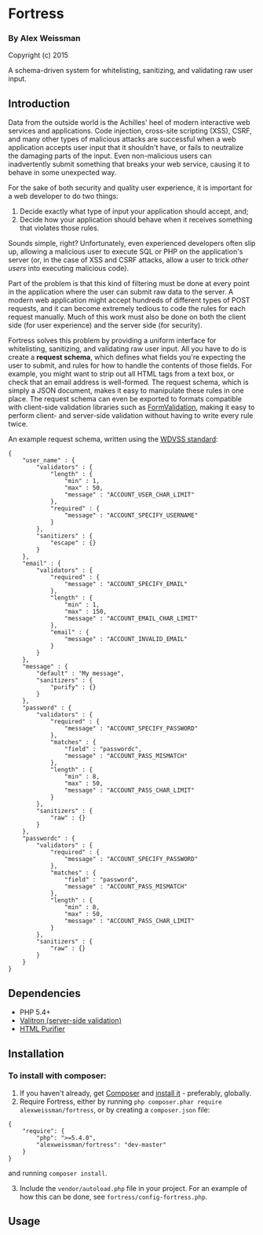 # Fortress

### By Alex Weissman

Copyright (c) 2015

A schema-driven system for whitelisting, sanitizing, and validating raw user input.

## Introduction

Data from the outside world is the Achilles' heel of modern interactive web services and applications.  Code injection, cross-site scripting (XSS), CSRF, and many other types of malicious attacks are successful when a web application accepts user input that it shouldn't have, or fails to neutralize the damaging parts of the input.  Even non-malicious users can inadvertently submit something that breaks your web service, causing it to behave in some unexpected way.

For the sake of both security and quality user experience, it is important for a web developer to do two things:

1. Decide exactly what type of input your application should accept, and;
2. Decide how your application should behave when it receives something that violates those rules.

Sounds simple, right?  Unfortunately, even experienced developers often slip up, allowing a malicious user to execute SQL or PHP on the application's server (or, in the case of XSS and CSRF attacks, allow a user to trick *other users* into executing malicious code).

Part of the problem is that this kind of filtering must be done at every point in the application where the user can submit raw data to the server.  A modern web application might accept hundreds of different types of POST requests, and it can become extremely tedious to code the rules for each request manually.  Much of this work must also be done on both the client side (for user experience) and the server side (for security).

Fortress solves this problem by providing a uniform interface for whitelisting, sanitizing, and validating raw user input.  All you have to do is create a **request schema**, which defines what fields you're expecting the user to submit, and rules for how to handle the contents of those fields.  For example, you might want to strip out all HTML tags from a text box, or check that an email address is well-formed.  The request schema, which is simply a JSON document, makes it easy to manipulate these rules in one place.  The request schema can even be exported to formats compatible with client-side validation libraries such as [FormValidation](http://formvalidation.io/), making it easy to perform client- and server-side validation without having to write every rule twice.

An example request schema, written using the [WDVSS standard](https://github.com/alexweissman/wdvss):

```
{
    "user_name" : {
        "validators" : {
            "length" : {
                "min" : 1,
                "max" : 50,
                "message" : "ACCOUNT_USER_CHAR_LIMIT"
            },
            "required" : {
                "message" : "ACCOUNT_SPECIFY_USERNAME"
            }
        },
        "sanitizers" : {
            "escape" : {}
        }        
    },    
    "email" : {
        "validators" : {
            "required" : {
                "message" : "ACCOUNT_SPECIFY_EMAIL"
            },
            "length" : {
                "min" : 1,
                "max" : 150,
                "message" : "ACCOUNT_EMAIL_CHAR_LIMIT"
            },
            "email" : {
                "message" : "ACCOUNT_INVALID_EMAIL"
            }
        }
    },
    "message" : {
        "default" : "My message", 
        "sanitizers" : {
            "purify" : {}
        }
    },
    "password" : {
        "validators" : {
            "required" : {
                "message" : "ACCOUNT_SPECIFY_PASSWORD"
            },
            "matches" : {
                "field" : "passwordc",
                "message" : "ACCOUNT_PASS_MISMATCH"
            },            
            "length" : {
                "min" : 8,
                "max" : 50,
                "message" : "ACCOUNT_PASS_CHAR_LIMIT"
            }
        },
        "sanitizers" : {
            "raw" : {}
        }    
    },
    "passwordc" : {
        "validators" : {
            "required" : {
                "message" : "ACCOUNT_SPECIFY_PASSWORD"
            },
            "matches" : {
                "field" : "password",
                "message" : "ACCOUNT_PASS_MISMATCH"
            },
            "length" : {
                "min" : 8,
                "max" : 50,
                "message" : "ACCOUNT_PASS_CHAR_LIMIT"
            }
        },
        "sanitizers" : {
            "raw" : {}
        }    
    }
}
```

## Dependencies

- PHP 5.4+
- [Valitron (server-side validation)](https://github.com/vlucas/valitron)
- [HTML Purifier](https://github.com/ezyang/htmlpurifier)

## Installation

### To install with composer:

1. If you haven't already, get [Composer](http://getcomposer.org/) and [install it](https://getcomposer.org/doc/00-intro.md#installation-linux-unix-osx) - preferably, globally.
2. Require Fortress, either by running `php composer.phar require alexweissman/fortress`, or by creating a `composer.json` file:

```
{
    "require": {
        "php": ">=5.4.0",
        "alexweissman/fortress": "dev-master"
    }
}
```

and running `composer install`.

3. Include the `vendor/autoload.php` file in your project.  For an example of how this can be done, see `fortress/config-fortress.php`.

## Usage


